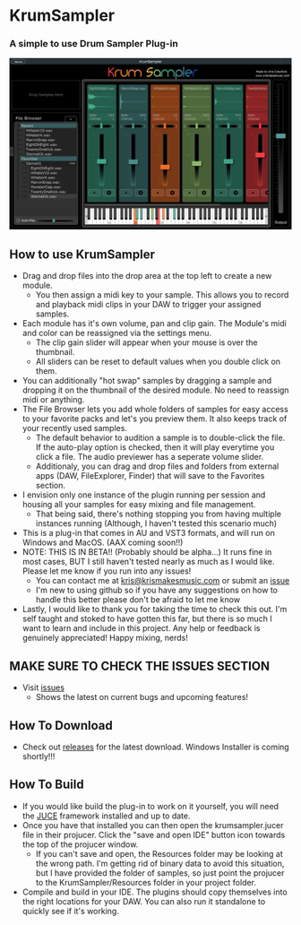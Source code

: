 # KrumSampler

### A simple to use Drum Sampler Plug-in

![image](https://github.com/krismakesstuff/KrumSampler/blob/master/KrumSamplerScreenshot%2009292021.PNG)

## How to use KrumSampler
- Drag and drop files into the drop area at the top left to create a new module.
  - You then assign a midi key to your sample. This allows you to record and playback midi clips in your DAW to trigger your assigned samples.
- Each module has it's own volume, pan and clip gain. The Module's midi and color can be reassigned via the settings menu. 
  - The clip gain slider will appear when your mouse is over the thumbnail.
  - All sliders can be reset to default values when you double click on them.  
- You can additionally "hot swap" samples by dragging a sample and dropping it on the thumbnail of the desired module. No need to reassign midi or anything.
- The File Browser lets you add whole folders of samples for easy access to your favorite packs and let's you preview them. It also keeps track of your recently used samples.
  - The default behavior to audition a sample is to double-click the file. If the auto-play option is checked, then it will play everytime you click a file. The audio previewer has a seperate volume slider.
  - Additionaly, you can drag and drop files and folders from external apps (DAW, FileExplorer, Finder) that will save to the Favorites section.
- I envision only one instance of the plugin running per session and housing all your samples for easy mixing and file management. 
  - That being said, there's nothing stopping you from having multiple instances running (Although, I haven't tested this scenario much)
- This is a plug-in that comes in AU and VST3 formats, and will run on Windows and MacOS. (AAX coming soon!!)
- NOTE: THIS IS IN BETA!! (Probably should be alpha...) It runs fine in most cases, BUT I still haven't tested nearly as much as I would like. Please let me know if you run into any issues!
  - You can contact me at kris@krismakesmusic.com or submit an [issue](https://github.com/krismakesstuff/KrumSampler/issues)
  - I'm new to using github so if you have any suggestions on how to handle this better please don't be afraid to let me know 
- Lastly, I would like to thank you for taking the time to check this out. I'm self taught and stoked to have gotten this far, but there is so much I want to learn and include in this project. Any help or feedback is genuinely appreciated! Happy mixing, nerds!

## MAKE SURE TO CHECK THE ISSUES SECTION
- Visit [issues](https://github.com/krismakesstuff/KrumSampler/issues)
  - Shows the latest on current bugs and upcoming features! 

## How To Download
- Check out [releases](https://github.com/krismakesstuff/KrumSampler/releases) for the latest download. Windows Installer is coming shortly!!!

## How To Build
- If you would like build the plug-in to work on it yourself, you will need the [JUCE](https://github.com/juce-framework/JUCE) framework installed and up to date. 
- Once you have that installed you can then open the krumsampler.jucer file in their projucer. Click the "save and open IDE" button icon towards the top of the projucer window. 
  - If you can't save and open, the Resources folder may be looking at the wrong path. I'm getting rid of binary data to avoid this situation, but I have provided the folder of samples, so just point the projucer to the KrumSampler/Resources folder in your project folder.
- Compile and build in your IDE. The plugins should copy themselves into the right locations for your DAW. You can also run it standalone to quickly see if it's working.
